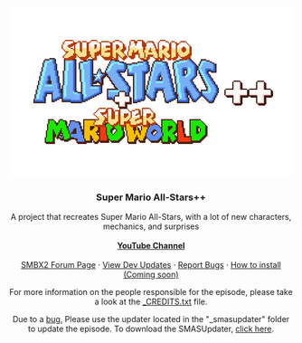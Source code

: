 <!-- PROJECT LOGO -->
<br />
<div align="center">
  <a href="https://github.com/SpencerEverly/smasplusplus">
    <img src="Super Mario All-Stars++/launcher/title-final-2x.png" alt="SMAS++ Logo" width="500" height="300">
  </a>

<h3 align="center">Super Mario All-Stars++</h3>

<p align="center">
    A project that recreates Super Mario All-Stars, with a lot of new characters, mechanics, and surprises
    <br />
    <br />
    <a href="https://www.youtube.com/c/SpencerEverly1"><strong>YouTube Channel</strong></a>
    <br />
    <br />
    <a href="https://www.supermariobrosx.org/forums/viewtopic.php?f=90&t=27456">SMBX2 Forum Page</a>
    ·
    <a href="https://www.youtube.com/playlist?list=PL1JV-WgowEYajO0r3LHs88fZPkRejOJdl">View Dev Updates</a>
    ·
    <a href="https://github.com/SpencerEverly/smasplusplus/issues">Report Bugs</a>
    ·
    <a href="https://github.com/SpencerEverly/smasplusplus/wiki">How to install (Coming soon)</a>
  </p>
</div>

<p align="center">
    For more information on the people responsible for the episode, please take a look at the <a href="https://github.com/SpencerEverly/smasplusplus/blob/main/Super%20Mario%20All-Stars%2B%2B/_CREDITS.txt">_CREDITS.txt</a> file.
    <br />
</div>

<p align="center">
    Due to a <a href="https://github.com/SpencerEverly/smasplusplus/issues/2">bug</a>, Please use the updater located in the "_smasupdater" folder to update the episode. To download the SMASUpdater, <a href="https://github.com/SpencerEverly/smasupdater">click here</a>.
    <br />
</div>
